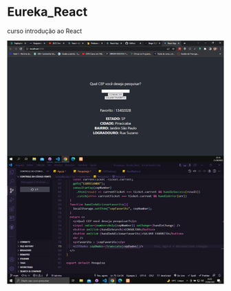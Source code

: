 # Eureka_React
 curso introdução ao React

 <img src="Captura de Tela (9).png" alt="foto projeto"  />
